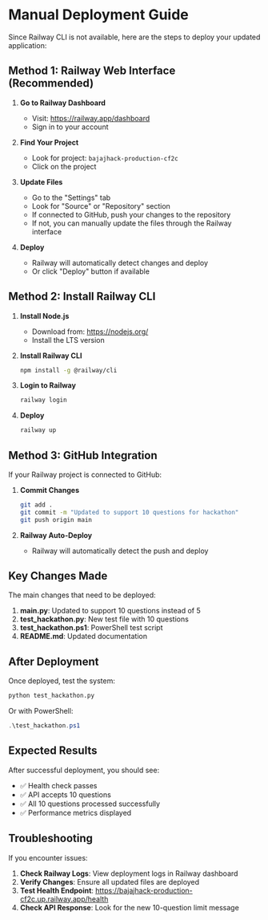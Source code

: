 # Manual Deployment Guide

Since Railway CLI is not available, here are the steps to deploy your updated application:

## Method 1: Railway Web Interface (Recommended)

1. **Go to Railway Dashboard**
   - Visit: https://railway.app/dashboard
   - Sign in to your account

2. **Find Your Project**
   - Look for project: `bajajhack-production-cf2c`
   - Click on the project

3. **Update Files**
   - Go to the "Settings" tab
   - Look for "Source" or "Repository" section
   - If connected to GitHub, push your changes to the repository
   - If not, you can manually update the files through the Railway interface

4. **Deploy**
   - Railway will automatically detect changes and deploy
   - Or click "Deploy" button if available

## Method 2: Install Railway CLI

1. **Install Node.js**
   - Download from: https://nodejs.org/
   - Install the LTS version

2. **Install Railway CLI**
   ```bash
   npm install -g @railway/cli
   ```

3. **Login to Railway**
   ```bash
   railway login
   ```

4. **Deploy**
   ```bash
   railway up
   ```

## Method 3: GitHub Integration

If your Railway project is connected to GitHub:

1. **Commit Changes**
   ```bash
   git add .
   git commit -m "Updated to support 10 questions for hackathon"
   git push origin main
   ```

2. **Railway Auto-Deploy**
   - Railway will automatically detect the push and deploy

## Key Changes Made

The main changes that need to be deployed:

1. **main.py**: Updated to support 10 questions instead of 5
2. **test_hackathon.py**: New test file with 10 questions
3. **test_hackathon.ps1**: PowerShell test script
4. **README.md**: Updated documentation

## After Deployment

Once deployed, test the system:

```bash
python test_hackathon.py
```

Or with PowerShell:
```powershell
.\test_hackathon.ps1
```

## Expected Results

After successful deployment, you should see:
- ✅ Health check passes
- ✅ API accepts 10 questions
- ✅ All 10 questions processed successfully
- ✅ Performance metrics displayed

## Troubleshooting

If you encounter issues:

1. **Check Railway Logs**: View deployment logs in Railway dashboard
2. **Verify Changes**: Ensure all updated files are deployed
3. **Test Health Endpoint**: https://bajajhack-production-cf2c.up.railway.app/health
4. **Check API Response**: Look for the new 10-question limit message 